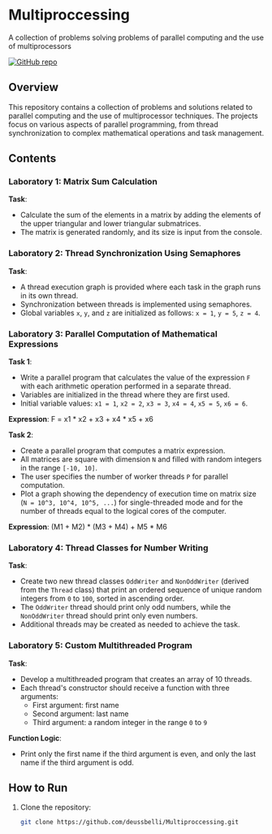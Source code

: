 # Multiproccessing
A collection of problems solving problems of parallel computing and the use of multiprocessors

[![GitHub repo](https://img.shields.io/badge/GitHub-Multiprocessing-blue)](https://github.com/deussbelli/Multiproccessing.git)

## Overview
This repository contains a collection of problems and solutions related to parallel computing and the use of multiprocessor techniques. The projects focus on various aspects of parallel programming, from thread synchronization to complex mathematical operations and task management.

## Contents

### Laboratory 1: Matrix Sum Calculation
**Task**:
- Calculate the sum of the elements in a matrix by adding the elements of the upper triangular and lower triangular submatrices. 
- The matrix is generated randomly, and its size is input from the console.

### Laboratory 2: Thread Synchronization Using Semaphores
**Task**:
- A thread execution graph is provided where each task in the graph runs in its own thread.
- Synchronization between threads is implemented using semaphores.
- Global variables `x`, `y`, and `z` are initialized as follows: `x = 1`, `y = 5`, `z = 4`.

### Laboratory 3: Parallel Computation of Mathematical Expressions
**Task 1**:
- Write a parallel program that calculates the value of the expression `F` with each arithmetic operation performed in a separate thread.
- Variables are initialized in the thread where they are first used.
- Initial variable values: `x1 = 1`, `x2 = 2`, `x3 = 3`, `x4 = 4`, `x5 = 5`, `x6 = 6`.

**Expression**: F = x1 * x2 + x3 + x4 * x5 + x6


**Task 2**:
- Create a parallel program that computes a matrix expression.
- All matrices are square with dimension `N` and filled with random integers in the range `[-10, 10]`.
- The user specifies the number of worker threads `P` for parallel computation.
- Plot a graph showing the dependency of execution time on matrix size (`N = 10^3, 10^4, 10^5, ...`) for single-threaded mode and for the number of threads equal to the logical cores of the computer.

**Expression**: (M1 + M2) * (M3 + M4) + M5 * M6


### Laboratory 4: Thread Classes for Number Writing
**Task**:
- Create two new thread classes `OddWriter` and `NonOddWriter` (derived from the `Thread` class) that print an ordered sequence of unique random integers from `0` to `100`, sorted in ascending order.
- The `OddWriter` thread should print only odd numbers, while the `NonOddWriter` thread should print only even numbers.
- Additional threads may be created as needed to achieve the task.

### Laboratory 5: Custom Multithreaded Program
**Task**:
- Develop a multithreaded program that creates an array of 10 threads.
- Each thread's constructor should receive a function with three arguments:
  - First argument: first name
  - Second argument: last name
  - Third argument: a random integer in the range `0` to `9`

**Function Logic**:
- Print only the first name if the third argument is even, and only the last name if the third argument is odd.

## How to Run
1. Clone the repository:
   ```bash
   git clone https://github.com/deussbelli/Multiproccessing.git


